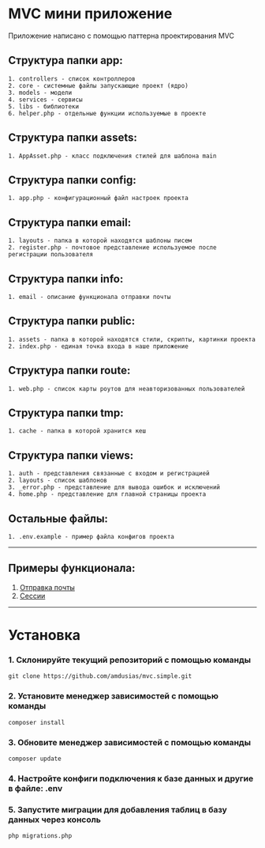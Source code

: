 # MVC мини приложение

<p>Приложение написано с помощью паттерна проектирования MVC</p>

## Структура папки app:

```
1. controllers - список контроллеров
2. core - системные файлы запускающие проект (ядро)
3. models - модели
4. services - сервисы
5. libs - библиотеки
6. helper.php - отдельные функции используемые в проекте
```

## Структура папки assets:

```
1. AppAsset.php - класс подключения стилей для шаблона main
```

## Структура папки config:

```
1. app.php - конфигурационный файл настроек проекта
```

## Структура папки email:

```
1. layouts - папка в которой находятся шаблоны писем
2. register.php - почтовое представление используемое после регистрации пользователя
```

## Структура папки info:

```
1. email - описание функционала отправки почты
```

## Структура папки public:

```
1. assets - папка в которой находятся стили, скрипты, картинки проекта
2. index.php - единая точка входа в наше приложение
```

## Структура папки route:

```
1. web.php - список карты роутов для неавторизованных пользователей
```

## Структура папки tmp:

```
1. cache - папка в которой хранится кеш
```

## Структура папки views:

```
1. auth - представления связанные с входом и регистрацией
2. layouts - список шаблонов
3. _error.php - представление для вывода ошибок и исключений
4. home.php - представление для главной страницы проекта
```

## Остальные файлы:

```
1. .env.example - пример файла конфигов проекта
```

---------------------------------------

## Примеры функционала:
1. [Отправка почты](https://github.com/amdusias/mvc.simple/tree/main/info/email)
2. [Сессии](https://github.com/amdusias/mvc.simple/tree/main/info/session)

---------------------------------------
# Установка

### 1. Склонируйте текущий репозиторий с помощью команды

```
git clone https://github.com/amdusias/mvc.simple.git
```

### 2. Установите менеджер зависимостей с помощью команды

```
composer install
```

### 3. Обновите менеджер зависимостей с помощью команды

```
composer update
```

### 4. Настройте конфиги подключения к базе данных и другие в файле: .env

### 5. Запустите миграции для добавления таблиц в базу данных через консоль

```
php migrations.php
```